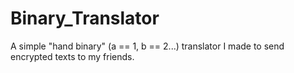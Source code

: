 # Binary_Translator
A simple "hand binary" (a == 1, b == 2...) translator I made to send encrypted texts to my friends.
